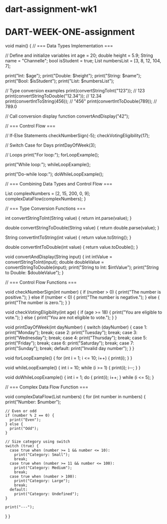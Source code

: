 # dart-assignment-wk1

# DART-WEEK-ONE-assignment

void main() {
  // === Data Types Implementation ===

  // Define and initialize variables
  int age = 20;
  double height = 5.9;
  String name = "Channelle";
  bool isStudent = true;
  List<int> numbersList = [3, 8, 12, 104, 7];

  print("Int: $age");
  print("Double: $height");
  print("String: $name");
  print("Bool: $isStudent");
  print("List: $numbersList");

  // Type conversion examples
  print(convertStringToInt("123")); // 123
  print(convertStringToDouble("12.34")); // 12.34
  print(convertIntToString(456)); // "456"
  print(convertIntToDouble(789)); // 789.0

  // Call conversion display function
  convertAndDisplay("42");

  // === Control Flow ===

  // If-Else Statements
  checkNumberSign(-5);
  checkVotingEligibility(17);

  // Switch Case for Days
  printDayOfWeek(3);

  // Loops
  print("For loop:");
  forLoopExample();

  print("While loop:");
  whileLoopExample();

  print("Do-while loop:");
  doWhileLoopExample();

  // === Combining Data Types and Control Flow ===

  List<int> complexNumbers = [2, 15, 200, 0, 9];
  complexDataFlow(complexNumbers);
}

// === Type Conversion Functions ===

int convertStringToInt(String value) {
  return int.parse(value);
}

double convertStringToDouble(String value) {
  return double.parse(value);
}

String convertIntToString(int value) {
  return value.toString();
}

double convertIntToDouble(int value) {
  return value.toDouble();
}

void convertAndDisplay(String input) {
  int intValue = convertStringToInt(input);
  double doubleValue = convertStringToDouble(input);
  print("String to Int: $intValue");
  print("String to Double: $doubleValue");
}

// === Control Flow Functions ===

void checkNumberSign(int number) {
  if (number > 0) {
    print("The number is positive.");
  } else if (number < 0) {
    print("The number is negative.");
  } else {
    print("The number is zero.");
  }
}

void checkVotingEligibility(int age) {
  if (age >= 18) {
    print("You are eligible to vote.");
  } else {
    print("You are not eligible to vote.");
  }
}

void printDayOfWeek(int dayNumber) {
  switch (dayNumber) {
    case 1:
      print("Monday");
      break;
    case 2:
      print("Tuesday");
      break;
    case 3:
      print("Wednesday");
      break;
    case 4:
      print("Thursday");
      break;
    case 5:
      print("Friday");
      break;
    case 6:
      print("Saturday");
      break;
    case 7:
      print("Sunday");
      break;
    default:
      print("Invalid day number");
  }
}

void forLoopExample() {
  for (int i = 1; i <= 10; i++) {
    print(i);
  }
}

void whileLoopExample() {
  int i = 10;
  while (i >= 1) {
    print(i);
    i--;
  }
}

void doWhileLoopExample() {
  int i = 1;
  do {
    print(i);
    i++;
  } while (i <= 5);
}

// === Complex Data Flow Function ===

void complexDataFlow(List<int> numbers) {
  for (int number in numbers) {
    print("Number: $number");

    // Even or odd
    if (number % 2 == 0) {
      print("Even");
    } else {
      print("Odd");
    }

    // Size category using switch
    switch (true) {
      case true when (number >= 1 && number <= 10):
        print("Category: Small");
        break;
      case true when (number >= 11 && number <= 100):
        print("Category: Medium");
        break;
      case true when (number > 100):
        print("Category: Large");
        break;
      default:
        print("Category: Undefined");
    }

    print("---");
  }
}
